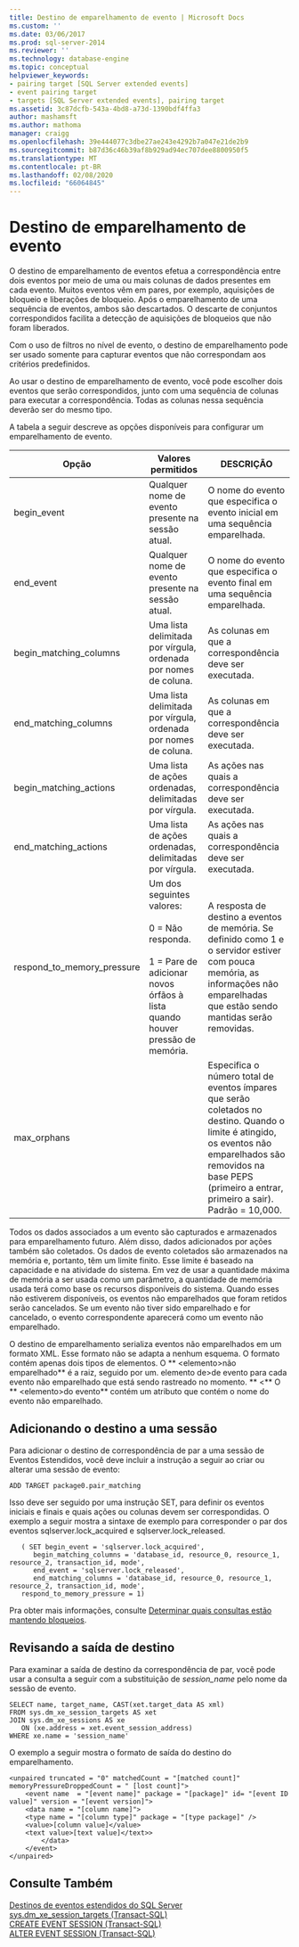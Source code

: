 ```yaml
---
title: Destino de emparelhamento de evento | Microsoft Docs
ms.custom: ''
ms.date: 03/06/2017
ms.prod: sql-server-2014
ms.reviewer: ''
ms.technology: database-engine
ms.topic: conceptual
helpviewer_keywords:
- pairing target [SQL Server extended events]
- event pairing target
- targets [SQL Server extended events], pairing target
ms.assetid: 3c87dcfb-543a-4bd8-a73d-1390bdf4ffa3
author: mashamsft
ms.author: mathoma
manager: craigg
ms.openlocfilehash: 39e444077c3dbe27ae243e4292b7a047e21de2b9
ms.sourcegitcommit: b87d36c46b39af8b929ad94ec707dee8800950f5
ms.translationtype: MT
ms.contentlocale: pt-BR
ms.lasthandoff: 02/08/2020
ms.locfileid: "66064845"
---
```

# <a name="event-pairing-target"></a>Destino de emparelhamento de evento
  O destino de emparelhamento de eventos efetua a correspondência entre dois eventos por meio de uma ou mais colunas de dados presentes em cada evento. Muitos eventos vêm em pares, por exemplo, aquisições de bloqueio e liberações de bloqueio. Após o emparelhamento de uma sequência de eventos, ambos são descartados. O descarte de conjuntos correspondidos facilita a detecção de aquisições de bloqueios que não foram liberados.  
  
 Com o uso de filtros no nível de evento, o destino de emparelhamento pode ser usado somente para capturar eventos que não correspondam aos critérios predefinidos.  
  
 Ao usar o destino de emparelhamento de evento, você pode escolher dois eventos que serão correspondidos, junto com uma sequência de colunas para executar a correspondência. Todas as colunas nessa sequência deverão ser do mesmo tipo.  
  
 A tabela a seguir descreve as opções disponíveis para configurar um emparelhamento de evento.  
  
|Opção|Valores permitidos|DESCRIÇÃO|  
|------------|--------------------|-----------------|  
|begin_event|Qualquer nome de evento presente na sessão atual.|O nome do evento que especifica o evento inicial em uma sequência emparelhada.|  
|end_event|Qualquer nome de evento presente na sessão atual.|O nome do evento que especifica o evento final em uma sequência emparelhada.|  
|begin_matching_columns|Uma lista delimitada por vírgula, ordenada por nomes de coluna.|As colunas em que a correspondência deve ser executada.|  
|end_matching_columns|Uma lista delimitada por vírgula, ordenada por nomes de coluna.|As colunas em que a correspondência deve ser executada.|  
|begin_matching_actions|Uma lista de ações ordenadas, delimitadas por vírgula.|As ações nas quais a correspondência deve ser executada.|  
|end_matching_actions|Uma lista de ações ordenadas, delimitadas por vírgula.|As ações nas quais a correspondência deve ser executada.|  
|respond_to_memory_pressure|Um dos seguintes valores:<br /><br /> 0 = Não responda.<br /><br /> 1 = Pare de adicionar novos órfãos à lista quando houver pressão de memória.|A resposta de destino a eventos de memória. Se definido como 1 e o servidor estiver com pouca memória, as informações não emparelhadas que estão sendo mantidas serão removidas.|  
|max_orphans||Especifica o número total de eventos ímpares que serão coletados no destino. Quando o limite é atingido, os eventos não emparelhados são removidos na base PEPS (primeiro a entrar, primeiro a sair). Padrão = 10,000.|  
  
 Todos os dados associados a um evento são capturados e armazenados para emparelhamento futuro. Além disso, dados adicionados por ações também são coletados. Os dados de evento coletados são armazenados na memória e, portanto, têm um limite finito. Esse limite é baseado na capacidade e na atividade do sistema. Em vez de usar a quantidade máxima de memória a ser usada como um parâmetro, a quantidade de memória usada terá como base os recursos disponíveis do sistema. Quando esses não estiverem disponíveis, os eventos não emparelhados que foram retidos serão cancelados. Se um evento não tiver sido emparelhado e for cancelado, o evento correspondente aparecerá como um evento não emparelhado.  
  
 O destino de emparelhamento serializa eventos não emparelhados em um formato XML. Esse formato não se adapta a nenhum esquema. O formato contém apenas dois tipos de elementos. O ** \<elemento>não emparelhado** é a raiz, seguido por um. elemento de>de evento para cada evento não emparelhado que está sendo rastreado no momento. ** \<** O ** \<elemento>do evento** contém um atributo que contém o nome do evento não emparelhado.  
  
## <a name="adding-the-target-to-a-session"></a>Adicionando o destino a uma sessão  
 Para adicionar o destino de correspondência de par a uma sessão de Eventos Estendidos, você deve incluir a instrução a seguir ao criar ou alterar uma sessão de evento:  
  
```  
ADD TARGET package0.pair_matching   
```  
  
 Isso deve ser seguido por uma instrução SET, para definir os eventos iniciais e finais e quais ações ou colunas devem ser correspondidas. O exemplo a seguir mostra a sintaxe de exemplo para corresponder o par dos eventos sqlserver.lock_acquired e sqlserver.lock_released.  
  
```  
   ( SET begin_event = 'sqlserver.lock_acquired',  
      begin_matching_columns = 'database_id, resource_0, resource_1, resource_2, transaction_id, mode',  
      end_event = 'sqlserver.lock_released',  
      end_matching_columns = 'database_id, resource_0, resource_1, resource_2, transaction_id, mode',  
   respond_to_memory_pressure = 1)  
```  
  
 Pra obter mais informações, consulte [Determinar quais consultas estão mantendo bloqueios](../relational-databases/extended-events/determine-which-queries-are-holding-locks.md).  
  
## <a name="reviewing-the-target-output"></a>Revisando a saída de destino  
 Para examinar a saída de destino da correspondência de par, você pode usar a consulta a seguir com a substituição de *session_name* pelo nome da sessão de evento.  
  
```  
SELECT name, target_name, CAST(xet.target_data AS xml)  
FROM sys.dm_xe_session_targets AS xet  
JOIN sys.dm_xe_sessions AS xe  
   ON (xe.address = xet.event_session_address)  
WHERE xe.name = 'session_name'  
```  
  
 O exemplo a seguir mostra o formato de saída do destino do emparelhamento.  
  
```  
<unpaired truncated = "0" matchedCount = "[matched count]" memoryPressureDroppedCount = " [lost count]">  
    <event name  = "[event name]" package = "[package]" id= "[event ID value]" version = "[event version]">  
    <data name = "[column name]">   
    <type name = "[column type]" package = "[type package]" />   
    <value>[column value]</value>  
    <text value>[text value]</text>>  
        </data>  
    </event>  
</unpaired>  
```  
  
## <a name="see-also"></a>Consulte Também  
 [Destinos de eventos estendidos do SQL Server](../../2014/database-engine/sql-server-extended-events-targets.md)   
 [sys.dm_xe_session_targets &#40;Transact-SQL&#41;](/sql/relational-databases/system-dynamic-management-views/sys-dm-xe-session-targets-transact-sql)   
 [CREATE EVENT SESSION &#40;Transact-SQL&#41;](/sql/t-sql/statements/create-event-session-transact-sql)   
 [ALTER EVENT SESSION &#40;Transact-SQL&#41;](/sql/t-sql/statements/alter-event-session-transact-sql)  
  
  
